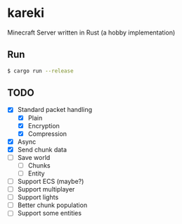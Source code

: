 # kareki

Minecraft Server written in Rust (a hobby implementation)

## Run

```bash
$ cargo run --release
```

## TODO

- [x] Standard packet handling
  - [x] Plain
  - [x] Encryption
  - [x] Compression
- [x] Async
- [x] Send chunk data
- [ ] Save world
  - [ ] Chunks
  - [ ] Entity
- [ ] Support ECS (maybe?)
- [ ] Support multiplayer
- [ ] Support lights
- [ ] Better chunk population
- [ ] Support some entities
